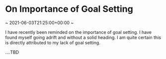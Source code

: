 # On Importance of Goal Setting
~ 2021-06-03T21:25:00+00:00 ~

I have recently been reminded on the importance of goal setting. I have found myself going adrift and without a solid heading. I am quite certain this is directly attributed to my lack of goal setting.

....TBD